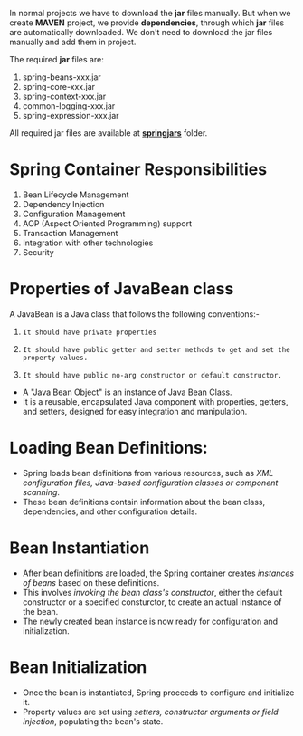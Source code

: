 In normal projects we have to download the **jar** files manually. But when we create **MAVEN** project, we provide **dependencies**, through which **jar** files are automatically downloaded. We don't need to download the jar files manually and add them in project.

The required **jar** files are:
   1.   spring-beans-xxx.jar
   2.   spring-core-xxx.jar
   3.   spring-context-xxx.jar
   4.   common-logging-xxx.jar
   5.   spring-expression-xxx.jar
   
All required jar files are available at [**springjars**](springjars) folder.

# Spring Container Responsibilities
1. Bean Lifecycle Management
2. Dependency Injection
3. Configuration Management
4. AOP (Aspect Oriented Programming) support
5. Transaction Management
6. Integration with other technologies
7. Security

# Properties of JavaBean class
A JavaBean is a Java class that follows the following conventions:-
1. `It should have private properties`

2. `It should have public getter and setter methods to get and set the property values.`

3. `It should have public no-arg constructor or default constructor.`

- A "Java Bean Object" is an instance of Java Bean Class.
- It is a reusable, encapsulated Java component with properties, getters, and setters, designed for easy integration and manipulation.  

# Loading Bean Definitions:
- Spring loads bean definitions from various resources, such as *XML configuration files, Java-based configuration classes or component scanning*.
- These bean definitions contain information about the bean class, dependencies, and other configuration details.

# Bean Instantiation
- After bean definitions are loaded, the Spring container creates *instances of beans* based on these definitions.
- This involves *invoking the bean class's constructor*, either the default constructor or a specified consturctor, to create an actual instance of the bean.
- The newly created bean instance is now ready for configuration and initialization.

# Bean Initialization
- Once the bean is instantiated, Spring proceeds to configure and initialize it.
- Property values are set using *setters, constructor arguments or field injection*, populating the bean's state.